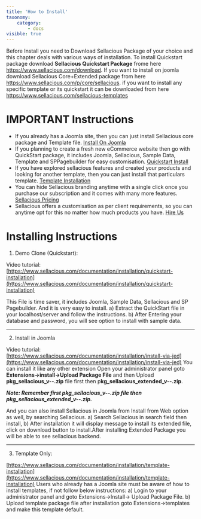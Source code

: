 ```yaml
---
title: 'How to Install'
taxonomy:
    category:
        - docs
visible: true
---
```


Before Install you need to Download Sellacious Package of your choice and this chapter deals with various ways of installation.
To install Quickstart package download **Sellacious Quickstart Package** frome here  https://www.sellacious.com/download.
If you want to install on joomla download Sellacious Core+Extended package from here https://www.sellacious.com/p/core/sellacious. 
if you want to install any specific template or its quickstart it can be downloaded from here https://www.sellacious.com/sellacious-templates


IMPORTANT Instructions
===================================================================
- If you already has a Joomla site, then you can just install Sellacious core package and Template file. [Install On Joomla](https://www.sellacious.com/documentation-v2#/learn/installuninstall/installation)
- If you planning to create a fresh new eCommerce website then go with QuickStart package, it includes Joomla, Sellacious, Sample Data, Template and SPPagebuilder for easy customisation. [Quickstart Install](https://www.sellacious.com/documentation-v2#/learn/installuninstall/quickstart-installation)
- If you have explored sellacious features and created your products and looking for another template, then you can just install that particulars template. [Template Installation](https://www.sellacious.com/documentation-v2#/learn/template/installing-template)
- You can hide Sellacious branding anytime with a single click once you purchase our subscription and it comes with many more features. [Sellacious Pricing](https://www.sellacious.com/pricing)
- Sellacious offers a customisation as per client requirements, so you can anytime opt for this no matter how much products you have. [Hire Us](https://www.sellacious.com/hire-us)




Installing Instructions
===================================================================

1) Demo Clone (Quickstart):

Video tutorial: 
[https://www.sellacious.com/documentation/installation/quickstart-installation](https://www.sellacious.com/documentation/installation/quickstart-installation)

This File is time saver, it includes Joomla, Sample Data, Sellacious and SP Pagebuilder. And it is very easy to install.
	a) Extract the QuickStart file in your localhost/server and follow the instructions.
	b) After Entering your database and password, you will see option to install with sample data.

---------------------------------------

2) Install in Joomla

Video tutorial: 
[https://www.sellacious.com/documentation/installation/install-via-jed](https://www.sellacious.com/documentation/installation/install-via-jed)
You can install it like any other extension Open your administrator panel goto **Extensions->install->Upload Package File** and then Upload **pkg_sellacious_v--.zip** file first then p**kg_sellacious_extended_v--.zip**.

**_Note: Remember first pkg_sellacious_v--.zip file then pkg_sellacious_extended_v--.zip._**

And you can also install Sellacious in Joomla from Install from Web option as well, by searching Sellacious.
	a) Search Sellacious in search field then install,
	b) After installation it will display message to install its extended file, click on download button to install.After installing Extended Package you will be able to see sellacious backend.

---------------------------------------

3) Template Only:

[https://www.sellacious.com/documentation/installation/template-installation](https://www.sellacious.com/documentation/installation/template-installation)
Users who already has a Joomla site must be aware of how to install templates, if not follow below instructions:
	a) Login to your administrator panel and goto Extensions->Install-> Upload Package File.
	b) Upload template package file after installation goto Extensions->templates and make this template default.
